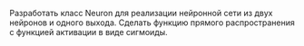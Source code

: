 Разработать класс Neuron для реализации нейронной сети из двух нейронов и одного 
выхода. Сделать функцию прямого распространения с функцией активации в виде сигмоиды.
